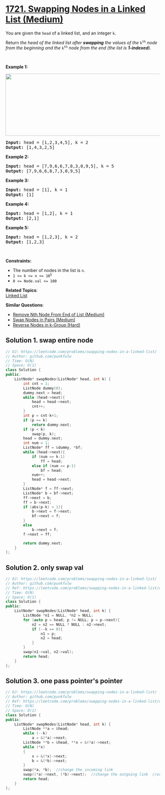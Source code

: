 # [1721. Swapping Nodes in a Linked List (Medium)](https://leetcode.com/problems/swapping-nodes-in-a-linked-list/)

<p>You are given the <code>head</code> of a linked list, and an integer <code>k</code>.</p>

<p>Return <em>the head of the linked list after <strong>swapping</strong> the values of the </em><code>k<sup>th</sup></code> <em>node from the beginning and the </em><code>k<sup>th</sup></code> <em>node from the end (the list is <strong>1-indexed</strong>).</em></p>

<p>&nbsp;</p>
<p><strong>Example 1:</strong></p>
<img alt="" src="https://assets.leetcode.com/uploads/2020/09/21/linked1.jpg" style="width: 722px; height: 202px;">
<pre><strong>Input:</strong> head = [1,2,3,4,5], k = 2
<strong>Output:</strong> [1,4,3,2,5]
</pre>

<p><strong>Example 2:</strong></p>

<pre><strong>Input:</strong> head = [7,9,6,6,7,8,3,0,9,5], k = 5
<strong>Output:</strong> [7,9,6,6,8,7,3,0,9,5]
</pre>

<p><strong>Example 3:</strong></p>

<pre><strong>Input:</strong> head = [1], k = 1
<strong>Output:</strong> [1]
</pre>

<p><strong>Example 4:</strong></p>

<pre><strong>Input:</strong> head = [1,2], k = 1
<strong>Output:</strong> [2,1]
</pre>

<p><strong>Example 5:</strong></p>

<pre><strong>Input:</strong> head = [1,2,3], k = 2
<strong>Output:</strong> [1,2,3]
</pre>

<p>&nbsp;</p>
<p><strong>Constraints:</strong></p>

<ul>
	<li>The number of nodes in the list is <code>n</code>.</li>
	<li><code>1 &lt;= k &lt;= n &lt;= 10<sup>5</sup></code></li>
	<li><code>0 &lt;= Node.val &lt;= 100</code></li>
</ul>


**Related Topics**:  
[Linked List](https://leetcode.com/tag/linked-list/)

**Similar Questions**:
* [Remove Nth Node From End of List (Medium)](https://leetcode.com/problems/remove-nth-node-from-end-of-list/)
* [Swap Nodes in Pairs (Medium)](https://leetcode.com/problems/swap-nodes-in-pairs/)
* [Reverse Nodes in k-Group (Hard)](https://leetcode.com/problems/reverse-nodes-in-k-group/)

## Solution 1. swap entire node

```cpp
// OJ: https://leetcode.com/problems/swapping-nodes-in-a-linked-list/
// Author: github.com/punkfulw
// Time: O(N)
// Space: O(1)
class Solution {
public:
    ListNode* swapNodes(ListNode* head, int k) {
        int cnt = 1;
        ListNode dummy(0);
        dummy.next = head;
        while (head->next){
            head = head->next;
            cnt++;
        }
        int p = cnt-k+1;
        if (p == k)
            return dummy.next;
        if (p < k)
            swap(p, k);
        head = dummy.next;
        int num = 1;
        ListNode* ff = &dummy, *bf;
        while (head->next){
            if (num == k-1)
                ff = head;
            else if (num == p-1)
                bf = head;
            num++;
            head = head->next;
        }
        ListNode* f = ff->next;
        ListNode* b = bf->next;
        ff->next = b;
        ff = b->next;
        if (abs(p-k) > 1){
            b->next = f->next;
            bf->next = f; 
        }
        else
            b->next = f;
        f->next = ff;

        return dummy.next;
    }
};
```

## Solution 2. only swap val

```cpp
// OJ: https://leetcode.com/problems/swapping-nodes-in-a-linked-list/
// Author: github.com/punkfulw
// Ref: https://leetcode.com/problems/swapping-nodes-in-a-linked-list/discuss/1009800/C%2B%2BJP3-One-Pass
// Time: O(N)
// Space: O(1)
class Solution {
public:
    ListNode* swapNodes(ListNode* head, int k) {
        ListNode *n1 = NULL, *n2 = NULL;
        for (auto p = head; p != NULL; p = p->next){
            n2 = n2 == NULL ? NULL : n2->next;
            if (--k == 0){
                n1 = p;
                n2 = head;
            }
        }
        swap(n1->val, n2->val);
        return head;
    }
};
```

## Solution 3. one pass pointer's pointer

```cpp
// OJ: https://leetcode.com/problems/swapping-nodes-in-a-linked-list/
// Author: github.com/punkfulw
// Ref: https://leetcode.com/problems/swapping-nodes-in-a-linked-list/discuss/1110270/7-lines-C%2B%2B-1-pass-no-value-swapping
// Time: O(N)
// Space: O(1)
class Solution {
public:
    ListNode* swapNodes(ListNode* head, int k) {
        ListNode **a = &head;
        while (--k)  
            a = &(*a)->next; 
        ListNode **b = &head, **x = &(*a)->next;
        while (*x) 
        { 
            x = &(*x)->next; 
            b = &(*b)->next; 
        }
        swap(*a, *b);  //change the incoming link
        swap((*a)->next, (*b)->next);  //change the outgoing link  //order matters!!
        return head;
    }
};
```
